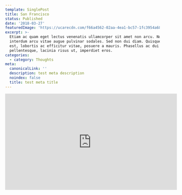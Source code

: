 ```yaml
---
template: SinglePost
title: San Francisco
status: Published
date: '2018-03-27'
featuredImage: 'https://ucarecdn.com/f66a4562-02aa-4ea1-bc57-1fc3954a686d/'
excerpt: >-
  Etiam ac quam eget lectus venenatis ullamcorper sit amet non arcu. Nullam
  interdum arcu vitae augue pulvinar sodales. Sed non dui diam. Quisque lectus
  est, lobortis ac efficitur vitae, posuere a mauris. Phasellus ac dui
  pellentesque, lacinia risus ut, imperdiet eros.
categories:
  - category: Thoughts
meta:
  canonicalLink: ''
  description: test meta description
  noindex: false
  title: test meta title
---
```

<iframe width="560" height="315" src="https://www.youtube.com/embed/Yifg3RyrEso" frameborder="0" allow="accelerometer; autoplay; clipboard-write; encrypted-media; gyroscope; picture-in-picture" allowfullscreen></iframe>
